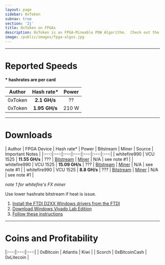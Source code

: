 ```yaml
---
layout: page
sidebar: 0xToken
subnav: true
section: '2j'
title: 0xToken on FPGAs
description: 0xToken is an FPGA-Mineable POW Algorithm.  Check out the comparison to top end GPUs.  
image: /public/images/fpga-algos.jpg
---
```


---

# Reported Speeds

**\* hashrates are per card**

| Author | Hash rate* | Power | 
|:---:|:---:|:---:|
| 0xToken | <b>2.1 GH/s</b> | ?? |
| 0xToken | <b>1.95 GH/s</b> | 210 W |

---

# Downloads

| Author | FPGA Device | Hash rate* | Power | Bitstream | Miner | Source | Important Notes |
|:---:|:---:|:---:|:---:|:---:|:---:|:---:|
| whitefire990 | VCU 1525 | <b>11.55 GH/s</b> | ??? | [Bitstream](http://www.zetheron.com/Downloads/VCU1525_0xToken_11_55GHS_V2.bit) | [Miner](http://www.zetheron.com/Downloads/FXTokenMiner_v1_32.zip) | N/A | see note #1 |
| whitefire990 | VCU 1525 | <b>15.09 GH/s</b> | ??? | [Bitstream](http://zetheron.com/Downloads/VCU1525_0xToken_15_09GHS.mcs) | [Miner](http://www.zetheron.com/Downloads/FXTokenMiner_v1_32.zip) | N/A | see note #1 |
| whitefire990 | VCU 1525 | <b>8.8 GH/s</b> | ??? | [Bitstream](http://zetheron.com/Downloads/VCU1525_0xToken_8_8GHS.bit) | [Miner](http://www.zetheron.com/Downloads/FXTokenMiner_v1_32.zip) | N/A | see note #1 |


*note 1 for whitefire's FX miner*

Use lower hashrate bitstream if heat is issue. 

1. [Install the FTDI D2XX Windows drivers from the FTDI](http://www.ftdichip.com/Drivers/D2XX.htm)
2. [Download Windows Vivado Lab Edition](https://www.xilinx.com/support/download.html)
3. [Follow these instructions](http://www.zetheron.com/Downloads/VCU1525_Instructions.pdf)

---

# Coins and Profitability

|:---:|:---:|:---:|
| 0xBitcoin | Atlantis | Kiwi |
| Scorch | 0xBitcoinCash | 0xLitecoin |
